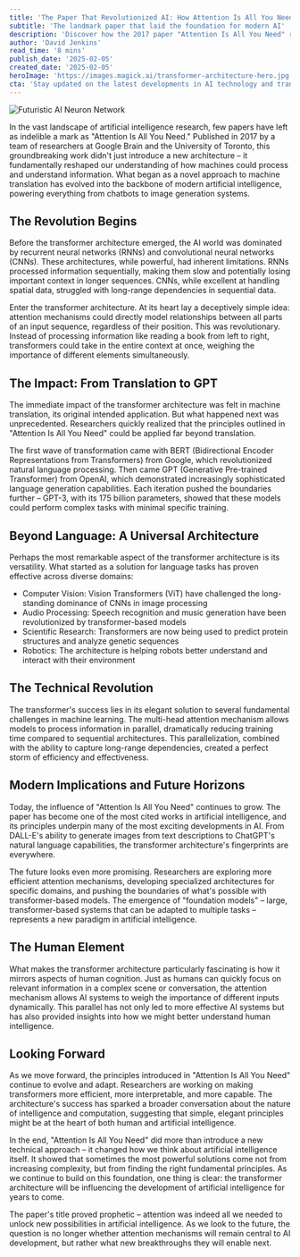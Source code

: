 ```yaml
---
title: 'The Paper That Revolutionized AI: How Attention Is All You Need Transformed Technology Forever'
subtitle: 'The landmark paper that laid the foundation for modern AI'
description: 'Discover how the 2017 paper "Attention Is All You Need" revolutionized AI development, introducing the transformer architecture that powers modern AI from GPT to DALL-E. Explore its impact on machine translation, natural language processing, and beyond, as we examine how this groundbreaking research continues to shape the future of artificial intelligence.'
author: 'David Jenkins'
read_time: '8 mins'
publish_date: '2025-02-05'
created_date: '2025-02-05'
heroImage: 'https://images.magick.ai/transformer-architecture-hero.jpg'
cta: 'Stay updated on the latest developments in AI technology and transformative research. Follow us on LinkedIn for in-depth analysis and expert insights into the evolving world of artificial intelligence.'
---
```


![Futuristic AI Neuron Network](https://i.magick.ai/PIXE/1738824566856_magick_img.webp)

In the vast landscape of artificial intelligence research, few papers have left as indelible a mark as "Attention Is All You Need." Published in 2017 by a team of researchers at Google Brain and the University of Toronto, this groundbreaking work didn't just introduce a new architecture – it fundamentally reshaped our understanding of how machines could process and understand information. What began as a novel approach to machine translation has evolved into the backbone of modern artificial intelligence, powering everything from chatbots to image generation systems.

## The Revolution Begins

Before the transformer architecture emerged, the AI world was dominated by recurrent neural networks (RNNs) and convolutional neural networks (CNNs). These architectures, while powerful, had inherent limitations. RNNs processed information sequentially, making them slow and potentially losing important context in longer sequences. CNNs, while excellent at handling spatial data, struggled with long-range dependencies in sequential data.

Enter the transformer architecture. At its heart lay a deceptively simple idea: attention mechanisms could directly model relationships between all parts of an input sequence, regardless of their position. This was revolutionary. Instead of processing information like reading a book from left to right, transformers could take in the entire context at once, weighing the importance of different elements simultaneously.

## The Impact: From Translation to GPT

The immediate impact of the transformer architecture was felt in machine translation, its original intended application. But what happened next was unprecedented. Researchers quickly realized that the principles outlined in "Attention Is All You Need" could be applied far beyond translation.

The first wave of transformation came with BERT (Bidirectional Encoder Representations from Transformers) from Google, which revolutionized natural language processing. Then came GPT (Generative Pre-trained Transformer) from OpenAI, which demonstrated increasingly sophisticated language generation capabilities. Each iteration pushed the boundaries further – GPT-3, with its 175 billion parameters, showed that these models could perform complex tasks with minimal specific training.

## Beyond Language: A Universal Architecture

Perhaps the most remarkable aspect of the transformer architecture is its versatility. What started as a solution for language tasks has proven effective across diverse domains:

- Computer Vision: Vision Transformers (ViT) have challenged the long-standing dominance of CNNs in image processing
- Audio Processing: Speech recognition and music generation have been revolutionized by transformer-based models
- Scientific Research: Transformers are now being used to predict protein structures and analyze genetic sequences
- Robotics: The architecture is helping robots better understand and interact with their environment

## The Technical Revolution

The transformer's success lies in its elegant solution to several fundamental challenges in machine learning. The multi-head attention mechanism allows models to process information in parallel, dramatically reducing training time compared to sequential architectures. This parallelization, combined with the ability to capture long-range dependencies, created a perfect storm of efficiency and effectiveness.

## Modern Implications and Future Horizons

Today, the influence of "Attention Is All You Need" continues to grow. The paper has become one of the most cited works in artificial intelligence, and its principles underpin many of the most exciting developments in AI. From DALL-E's ability to generate images from text descriptions to ChatGPT's natural language capabilities, the transformer architecture's fingerprints are everywhere.

The future looks even more promising. Researchers are exploring more efficient attention mechanisms, developing specialized architectures for specific domains, and pushing the boundaries of what's possible with transformer-based models. The emergence of "foundation models" – large, transformer-based systems that can be adapted to multiple tasks – represents a new paradigm in artificial intelligence.

## The Human Element

What makes the transformer architecture particularly fascinating is how it mirrors aspects of human cognition. Just as humans can quickly focus on relevant information in a complex scene or conversation, the attention mechanism allows AI systems to weigh the importance of different inputs dynamically. This parallel has not only led to more effective AI systems but has also provided insights into how we might better understand human intelligence.

## Looking Forward

As we move forward, the principles introduced in "Attention Is All You Need" continue to evolve and adapt. Researchers are working on making transformers more efficient, more interpretable, and more capable. The architecture's success has sparked a broader conversation about the nature of intelligence and computation, suggesting that simple, elegant principles might be at the heart of both human and artificial intelligence.

In the end, "Attention Is All You Need" did more than introduce a new technical approach – it changed how we think about artificial intelligence itself. It showed that sometimes the most powerful solutions come not from increasing complexity, but from finding the right fundamental principles. As we continue to build on this foundation, one thing is clear: the transformer architecture will be influencing the development of artificial intelligence for years to come.

The paper's title proved prophetic – attention was indeed all we needed to unlock new possibilities in artificial intelligence. As we look to the future, the question is no longer whether attention mechanisms will remain central to AI development, but rather what new breakthroughs they will enable next.